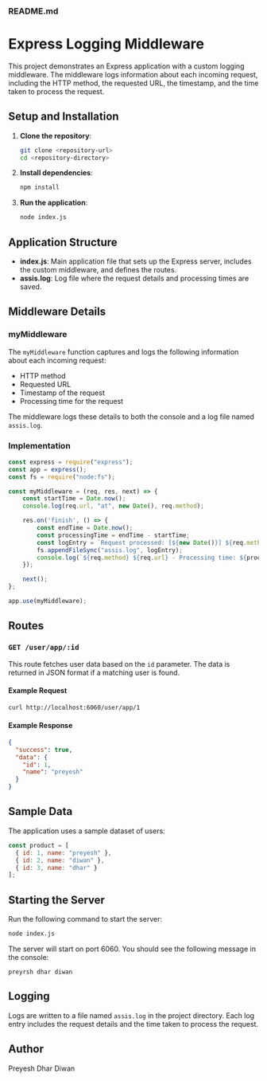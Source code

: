 ### README.md

# Express Logging Middleware 

This project demonstrates an Express application with a custom logging middleware. The middleware logs information about each incoming request, including the HTTP method, the requested URL, the timestamp, and the time taken to process the request.

## Setup and Installation

1. **Clone the repository**:
   ```bash
   git clone <repository-url>
   cd <repository-directory>
   ```

2. **Install dependencies**:
   ```bash
   npm install
   ```

3. **Run the application**:
   ```bash
   node index.js
   ```

## Application Structure

- **index.js**: Main application file that sets up the Express server, includes the custom middleware, and defines the routes.
- **assis.log**: Log file where the request details and processing times are saved.

## Middleware Details

### myMiddleware

The `myMiddleware` function captures and logs the following information about each incoming request:
- HTTP method
- Requested URL
- Timestamp of the request
- Processing time for the request

The middleware logs these details to both the console and a log file named `assis.log`.

### Implementation

```javascript
const express = require("express");
const app = express();
const fs = require("node:fs");

const myMiddleware = (req, res, next) => {
    const startTime = Date.now();
    console.log(req.url, "at", new Date(), req.method);

    res.on('finish', () => {
        const endTime = Date.now();
        const processingTime = endTime - startTime;
        const logEntry = `Request processed: [${new Date()}] ${req.method} ${req.url} - Processing time: ${processingTime}ms\n`;
        fs.appendFileSync("assis.log", logEntry);
        console.log(`${req.method} ${req.url} - Processing time: ${processingTime}ms`);
    });

    next();
};

app.use(myMiddleware);
```

## Routes

### `GET /user/app/:id`

This route fetches user data based on the `id` parameter. The data is returned in JSON format if a matching user is found.

#### Example Request

```bash
curl http://localhost:6060/user/app/1
```

#### Example Response

```json
{
  "success": true,
  "data": {
    "id": 1,
    "name": "preyesh"
  }
}
```

## Sample Data

The application uses a sample dataset of users:

```javascript
const product = [
  { id: 1, name: "preyesh" },
  { id: 2, name: "diwan" },
  { id: 3, name: "dhar" }
];
```

## Starting the Server

Run the following command to start the server:

```bash
node index.js
```

The server will start on port 6060. You should see the following message in the console:

```
preyrsh dhar diwan
```

## Logging

Logs are written to a file named `assis.log` in the project directory. Each log entry includes the request details and the time taken to process the request.

## Author

Preyesh Dhar Diwan
